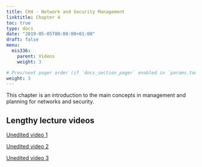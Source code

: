 ```yaml
---
title: CH4 - Network and Security Management
linktitle: Chapter 4
toc: true
type: docs
date: "2019-05-05T00:00:00+01:00"
draft: false
menu:
  mis336:
    parent: Videos
    weight: 3

# Prev/next pager order (if `docs_section_pager` enabled in `params.toml`)
weight: 3
---
```


This chapter is an introduction to the main concepts in management and planning for networks and security.

## Lengthy lecture videos

[Unedited video 1](https://web.microsoftstream.com/video/7faa33cc-2100-4a6b-b174-c3023a395ae3)

[Unedited video 2](https://web.microsoftstream.com/video/149fb224-0f8f-428c-a6e6-8f3976e22fb8)

[Unedited video 3](https://web.microsoftstream.com/video/0cdb4e17-0b61-4273-8369-98cfeda844c8)